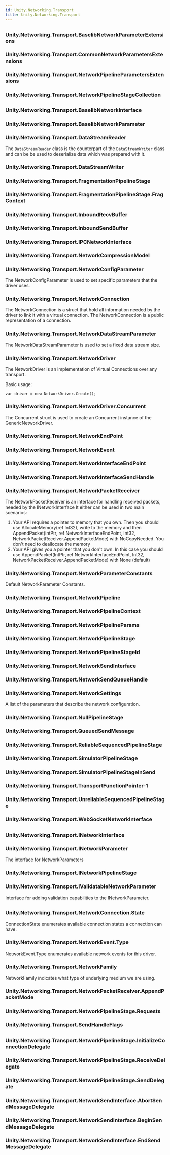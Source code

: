 ```yaml
---  
id: Unity.Networking.Transport  
title: Unity.Networking.Transport  
---
```


## 

<div class="markdown level0 summary">

</div>

<div class="markdown level0 conceptual">

</div>

<div class="markdown level0 remarks">

</div>

## 

### Unity.Networking.Transport.BaselibNetworkParameterExtensions

<div class="section">

</div>

### Unity.Networking.Transport.CommonNetworkParametersExtensions

<div class="section">

</div>

### Unity.Networking.Transport.NetworkPipelineParametersExtensions

<div class="section">

</div>

### Unity.Networking.Transport.NetworkPipelineStageCollection

<div class="section">

</div>

## 

### Unity.Networking.Transport.BaselibNetworkInterface

<div class="section">

</div>

### Unity.Networking.Transport.BaselibNetworkParameter

<div class="section">

</div>

### Unity.Networking.Transport.DataStreamReader

<div class="section">

The `DataStreamReader` class is the counterpart of the
`DataStreamWriter` class and can be be used to deserialize data which
was prepared with it.

</div>

### Unity.Networking.Transport.DataStreamWriter

<div class="section">

</div>

### Unity.Networking.Transport.FragmentationPipelineStage

<div class="section">

</div>

### Unity.Networking.Transport.FragmentationPipelineStage.FragContext

<div class="section">

</div>

### Unity.Networking.Transport.InboundRecvBuffer

<div class="section">

</div>

### Unity.Networking.Transport.InboundSendBuffer

<div class="section">

</div>

### Unity.Networking.Transport.IPCNetworkInterface

<div class="section">

</div>

### Unity.Networking.Transport.NetworkCompressionModel

<div class="section">

</div>

### Unity.Networking.Transport.NetworkConfigParameter

<div class="section">

The NetworkConfigParameter is used to set specific parameters that the
driver uses.

</div>

### Unity.Networking.Transport.NetworkConnection

<div class="section">

The NetworkConnection is a struct that hold all information needed by
the driver to link it with a virtual connection. The NetworkConnection
is a public representation of a connection.

</div>

### Unity.Networking.Transport.NetworkDataStreamParameter

<div class="section">

The NetworkDataStreamParameter is used to set a fixed data stream size.

</div>

### Unity.Networking.Transport.NetworkDriver

<div class="section">

The NetworkDriver is an implementation of Virtual Connections over any
transport.

Basic usage:

    var driver = new NetworkDriver.Create();

</div>

### Unity.Networking.Transport.NetworkDriver.Concurrent

<div class="section">

The Concurrent struct is used to create an Concurrent instance of the
GenericNetworkDriver.

</div>

### Unity.Networking.Transport.NetworkEndPoint

<div class="section">

</div>

### Unity.Networking.Transport.NetworkEvent

<div class="section">

</div>

### Unity.Networking.Transport.NetworkInterfaceEndPoint

<div class="section">

</div>

### Unity.Networking.Transport.NetworkInterfaceSendHandle

<div class="section">

</div>

### Unity.Networking.Transport.NetworkPacketReceiver

<div class="section">

The NetworkPacketReceiver is an interface for handling received packets,
needed by the INetworkInterface It either can be used in two main
scenarios:

1.  Your API requires a pointer to memory that you own. Then you should
    use AllocateMemory(ref Int32), write to the memory and then
    AppendPacket(IntPtr, ref NetworkInterfaceEndPoint, Int32,
    NetworkPacketReceiver.AppendPacketMode) with NoCopyNeeded. You don't
    need to deallocate the memory
2.  Your API gives you a pointer that you don't own. In this case you
    should use AppendPacket(IntPtr, ref NetworkInterfaceEndPoint, Int32,
    NetworkPacketReceiver.AppendPacketMode) with None (default)

</div>

### Unity.Networking.Transport.NetworkParameterConstants

<div class="section">

Default NetworkParameter Constants.

</div>

### Unity.Networking.Transport.NetworkPipeline

<div class="section">

</div>

### Unity.Networking.Transport.NetworkPipelineContext

<div class="section">

</div>

### Unity.Networking.Transport.NetworkPipelineParams

<div class="section">

</div>

### Unity.Networking.Transport.NetworkPipelineStage

<div class="section">

</div>

### Unity.Networking.Transport.NetworkPipelineStageId

<div class="section">

</div>

### Unity.Networking.Transport.NetworkSendInterface

<div class="section">

</div>

### Unity.Networking.Transport.NetworkSendQueueHandle

<div class="section">

</div>

### Unity.Networking.Transport.NetworkSettings

<div class="section">

A list of the parameters that describe the network configuration.

</div>

### Unity.Networking.Transport.NullPipelineStage

<div class="section">

</div>

### Unity.Networking.Transport.QueuedSendMessage

<div class="section">

</div>

### Unity.Networking.Transport.ReliableSequencedPipelineStage

<div class="section">

</div>

### Unity.Networking.Transport.SimulatorPipelineStage

<div class="section">

</div>

### Unity.Networking.Transport.SimulatorPipelineStageInSend

<div class="section">

</div>

### Unity.Networking.Transport.TransportFunctionPointer-1

<div class="section">

</div>

### Unity.Networking.Transport.UnreliableSequencedPipelineStage

<div class="section">

</div>

### Unity.Networking.Transport.WebSocketNetworkInterface

<div class="section">

</div>

## 

### Unity.Networking.Transport.INetworkInterface

<div class="section">

</div>

### Unity.Networking.Transport.INetworkParameter

<div class="section">

The interface for NetworkParameters

</div>

### Unity.Networking.Transport.INetworkPipelineStage

<div class="section">

</div>

### Unity.Networking.Transport.IValidatableNetworkParameter

<div class="section">

Interface for adding validation capabilities to the INetworkParameter.

</div>

## 

### Unity.Networking.Transport.NetworkConnection.State

<div class="section">

ConnectionState enumerates available connection states a connection can
have.

</div>

### Unity.Networking.Transport.NetworkEvent.Type

<div class="section">

NetworkEvent.Type enumerates available network events for this driver.

</div>

### Unity.Networking.Transport.NetworkFamily

<div class="section">

NetworkFamily indicates what type of underlying medium we are using.

</div>

### Unity.Networking.Transport.NetworkPacketReceiver.AppendPacketMode

<div class="section">

</div>

### Unity.Networking.Transport.NetworkPipelineStage.Requests

<div class="section">

</div>

### Unity.Networking.Transport.SendHandleFlags

<div class="section">

</div>

## 

### Unity.Networking.Transport.NetworkPipelineStage.InitializeConnectionDelegate

<div class="section">

</div>

### Unity.Networking.Transport.NetworkPipelineStage.ReceiveDelegate

<div class="section">

</div>

### Unity.Networking.Transport.NetworkPipelineStage.SendDelegate

<div class="section">

</div>

### Unity.Networking.Transport.NetworkSendInterface.AbortSendMessageDelegate

<div class="section">

</div>

### Unity.Networking.Transport.NetworkSendInterface.BeginSendMessageDelegate

<div class="section">

</div>

### Unity.Networking.Transport.NetworkSendInterface.EndSendMessageDelegate

<div class="section">

</div>
